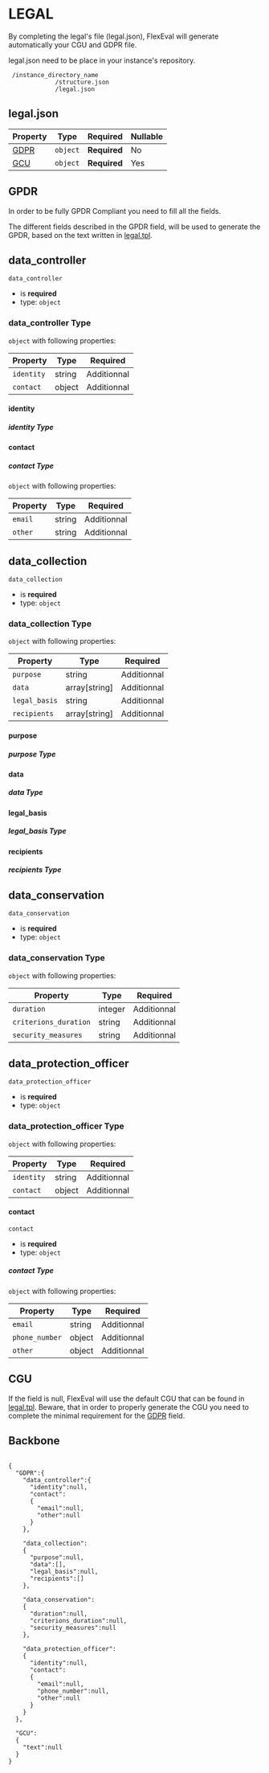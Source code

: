 # LEGAL #

By completing the legal's file (legal.json), FlexEval will generate automatically your CGU and GDPR file.

legal.json need to be place in your instance's repository.

```
 /instance_directory_name
             /structure.json
             /legal.json
```

## legal.json

| Property              | Type     | Required     | Nullable |
| --------------------- | -------- | ------------ | -------- |
| [GDPR](#GDPR) | `object` | **Required** | No  |
| [GCU](#GCU) | `object` |  **Required** | Yes |

## GPDR
In order to be fully GPDR Compliant you need to fill all the fields.

The different fields described in the GPDR field, will be used to generate the GPDR, based on the text written in [legal.tpl](flexeval/templates/legal.tpl).

## data_controller

`data_controller`

- is **required**
- type: `object`

### data_controller Type

`object` with following properties:

| Property        | Type  | Required     |
| --------------- | ----- | ------------ |
| `identity` | string | Additionnal |
| `contact` | object | Additionnal |


#### identity

##### identity Type


#### contact

##### contact Type

`object` with following properties:

| Property        | Type  | Required     |
| --------------- | ----- | ------------ |
| `email` | string | Additionnal |
| `other` | string | Additionnal |


## data_collection

`data_collection`

- is **required**
- type: `object`

### data_collection Type

`object` with following properties:

| Property        | Type  | Required     |
| --------------- | ----- | ------------ |
| `purpose` | string | Additionnal |
| `data` | array[string]| Additionnal |
| `legal_basis` | string | Additionnal |
| `recipients` | array[string] | Additionnal |

#### purpose

##### purpose Type

#### data

##### data Type

#### legal_basis

##### legal_basis Type

#### recipients

##### recipients Type

## data_conservation

`data_conservation`

- is **required**
- type: `object`

### data_conservation Type

`object` with following properties:

| Property        | Type  | Required     |
| --------------- | ----- | ------------ |
| `duration` | integer | Additionnal |
| `criterions_duration` | string| Additionnal |
| `security_measures` | string | Additionnal |


## data_protection_officer

`data_protection_officer`

- is **required**
- type: `object`

### data_protection_officer Type

`object` with following properties:

| Property        | Type  | Required     |
| --------------- | ----- | ------------ |
| `identity` | string | Additionnal |
| `contact` | object| Additionnal |


#### contact

`contact`

- is **required**
- type: `object`

##### contact Type

`object` with following properties:

| Property        | Type  | Required     |
| --------------- | ----- | ------------ |
| `email` | string | Additionnal |
| `phone_number` | object| Additionnal |
| `other` | object| Additionnal |



## CGU
If the field is null, FlexEval will use the default CGU that can be found in [legal.tpl](flexeval/templates/legal.tpl). Beware, that in order to properly generate the CGU you need to complete the minimal requirement for the [GDPR](#GDPR) field.

## Backbone

```

{
  "GDPR":{
    "data_controller":{
      "identity":null,
      "contact":
      {
        "email":null,
        "other":null
      }
    },

    "data_collection":
    {
      "purpose":null,
      "data":[],
      "legal_basis":null,
      "recipients":[]
    },

    "data_conservation":
    {
      "duration":null,
      "criterions_duration":null,
      "security_measures":null
    },

    "data_protection_officer":
    {
      "identity":null,
      "contact":
      {
        "email":null,
        "phone_number":null,
        "other":null
      }
    }
  },

  "GCU":
  {
    "text":null
  }
}
```
